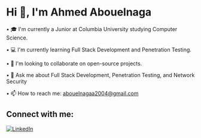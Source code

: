 # Hi 👋, I'm Ahmed Abouelnaga

• 🎓 I'm currently a Junior at Columbia University studying Computer Science.

• 💻 I'm currently learning Full Stack Development and Penetration Testing.

• 👥 I'm looking to collaborate on open-source projects.

• 💭 Ask me about Full Stack Development, Penetration Testing, and Network Security

• 📫 How to reach me: abouelnagaa2004@gmail.com

## Connect with me:
[![LinkedIn](https://img.shields.io/badge/LinkedIn-0077B5?style=for-the-badge&logo=linkedin&logoColor=white)](https://www.linkedin.com/in/ahmed-abouelnaga-2a8017208/)



